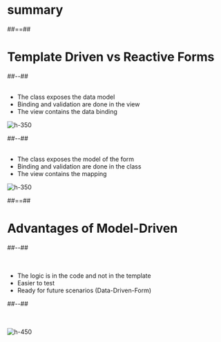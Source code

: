 <!-- .slide: class="transition-bg-grey-1 underline" -->

# summary

##==##

<!-- .slide: class="two-column-layout" -->

# Template Driven vs Reactive Forms

##--##
<br><br>

-   The class exposes the data model
-   Binding and validation are done in the view
-   The view contains the data binding

![h-350](assets/images/school/forms/template_driven.png)

##--##
<br><br>

-   The class exposes the model of the form
-   Binding and validation are done in the class
-   The view contains the mapping

![h-350](assets/images/school/forms/reactive_forms.png)

##==##

<!-- .slide: class="two-column-layout"-->

# Advantages of Model-Driven

##--##
<br><br><br>

-   The logic is in the code and not in the template
-   Easier to test
-   Ready for future scenarios (Data-Driven-Form)

##--##
<br><br><br>

![h-450](assets/images/school/forms/avantage_reactive_forms.png)
